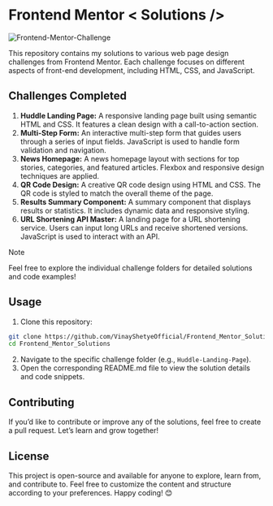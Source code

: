 # Frontend Mentor < Solutions />
![Frontend-Mentor-Challenge](https://github.com/VinayShetyeOfficial/Frontend_Mentor_Solutions/assets/100470361/cdd704ab-26d5-4075-a61e-057c3e9d5ea7)

This repository contains my solutions to various web page design challenges from Frontend Mentor. Each challenge focuses on different aspects of front-end development, including HTML, CSS, and JavaScript.
  
## Challenges Completed 
1. **Huddle Landing Page:** A responsive landing page built using semantic HTML and CSS. It features a clean design with a call-to-action section.
2. **Multi-Step Form:** An interactive multi-step form that guides users through a series of input fields. JavaScript is used to handle form validation and navigation.
3. **News Homepage:** A news homepage layout with sections for top stories, categories, and featured articles. Flexbox and responsive design techniques are applied.
4. **QR Code Design:** A creative QR code design using HTML and CSS. The QR code is styled to match the overall theme of the page.
5. **Results Summary Component:** A summary component that displays results or statistics. It includes dynamic data and responsive styling.
6. **URL Shortening API Master:** A landing page for a URL shortening service. Users can input long URLs and receive shortened versions. JavaScript is used to interact with an API.
 
> [!NOTE] 
> Feel free to explore the individual challenge folders for detailed solutions and code examples!

## Usage
1. Clone this repository:
  ```bash
  git clone https://github.com/VinayShetyeOfficial/Frontend_Mentor_Solutions.git
  cd Frontend_Mentor_Solutions
  ```
2. Navigate to the specific challenge folder (e.g., `Huddle-Landing-Page`).
3. Open the corresponding README.md file to view the solution details and code snippets.

## Contributing
If you’d like to contribute or improve any of the solutions, feel free to create a pull request. Let’s learn and grow together!

## License
This project is open-source and available for anyone to explore, learn from, and contribute to. 
Feel free to customize the content and structure according to your preferences. Happy coding! 😊
